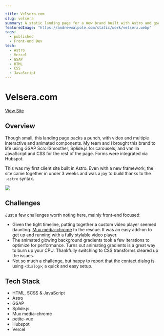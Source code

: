 ```yaml
---

title: Velsera.com
slug: velsera
summary: A static landing page for a new brand built with Astro and gsap.
featuredImage: "https://andrewwalpole.com/static/work/velsera.webp"
tags:
  - published
  - Front-end Dev
tech:
  - Astro
  - Vercel
  - GSAP
  - HTML
  - CSS
  - JavaScript
---
```


# Velsera.com

<a href="https://velsera.com" target="_blank" rel="noreferrer noopener">View Site</a>

## Overview

Though small, this landing page packs a punch, with video and multiple interactive and animated components. My team and I brought this brand to life using GSAP ScrollSmoother, Splide.js for carousels, and vanilla JavaScript and CSS for the rest of the page. Forms were integrated via Hubspot.

This was my first client site built in Astro. Even with a new framework, the site came together in under 3 weeks and was a joy to build thanks to the `.astro` syntax.

<img src="/static/work/velsera.webp">

## Challenges

Just a few challenges worth noting here, mainly front-end focused:

- Given the tight timeline, putting together a custom video player seemed daunting. [Mux media-chrome](https://github.com/muxinc/media-chrome) to the rescue. It was an easy add-on to get up and running with a fully stylable video player.
- The animated glowing background gradients took a few iterations to optimize for performance. Turns out animating gradients is a great way to burn up your CPU. Thankfully switching to CSS transforms cleared up the issues.
- Not so much a challenge, but happy to report that the contact dialog is using `<dialog>`; a quick and easy setup.

## Tech Stack

- HTML, SCSS & JavaScript
- Astro
- GSAP
- Splide.js
- Mux media-chrome
- petite-vue
- Hubspot
- Vercel